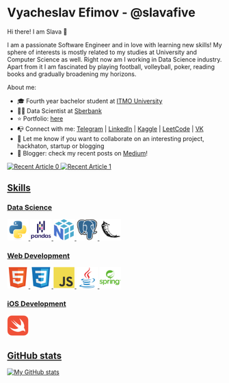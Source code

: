 # Vyacheslav Efimov - @slavafive
Hi there! I am Slava 👋

I am a passionate Software Engineer and in love with learning new skills! My sphere of interests is mostly related to my studies at University and Computer Science as well. Right now am I working in Data Science industry. Apart from it I am fascinated by playing football, volleyball, poker, reading books and gradually broadening my horizons.

About me:

* 🎓 Fourth year bachelor student at [ITMO University](https://en.itmo.ru)
* 👨‍💻 Data Scientist at [Sberbank](https://www.sberbank.ru/ru/person)
* ⭐️ Portfolio: [here](https://slavafive.github.io/portfolio/)
* 📭 Connect with me: [Telegram](https://t.me/slavafive) | [LinkedIn](https://www.linkedin.com/in/vyacheslav-efimov-a190a7210/) | [Kaggle](https://www.kaggle.com/vyacheslavefimov) | [LeetCode](https://leetcode.com/slaveau) | [VK](https://vk.com/slaveau)
* 🚀 Let me know if you want to collaborate on an interesting project, hackhaton, startup or blogging
* 📗 Blogger: check my recent posts on [Medium](https://medium.com/@slaveau)!

<a target="_blank" href="https://github-readme-medium-recent-article.vercel.app/medium/@slaveau/0"><img src="https://github-readme-medium-recent-article.vercel.app/medium/@slaveau/0" alt="Recent Article 0">
<a target="_blank" href="https://github-readme-medium-recent-article.vercel.app/medium/@slaveau/1"><img src="https://github-readme-medium-recent-article.vercel.app/medium/@slaveau/1" alt="Recent Article 1">
  
## Skills
### Data Science
<img src="https://github.com/devicons/devicon/blob/master/icons/python/python-original.svg" alt="Python" width="50" height="50"/>
<img src="https://github.com/devicons/devicon/blob/master/icons/pandas/pandas-original-wordmark.svg" alt="Pandas" width="50" height="50"/>
<img src="https://github.com/devicons/devicon/blob/master/icons/numpy/numpy-original.svg" alt="NumPy" width="50" height="50"/>
<img src="https://github.com/devicons/devicon/blob/master/icons/postgresql/postgresql-original.svg" alt="PostgreSQL" width="50" height="50"/>
<img src="https://github.com/devicons/devicon/blob/master/icons/flask/flask-original.svg" alt="Flask" width="50" height="50"/>
  
### Web Development
<img src="https://github.com/devicons/devicon/blob/master/icons/html5/html5-original.svg" alt="HTML" width="50" height="50"/>
<img src="https://github.com/devicons/devicon/blob/master/icons/css3/css3-original.svg" alt="CSS" width="50" height="50"/>
<img src="https://github.com/devicons/devicon/blob/master/icons/javascript/javascript-original.svg" alt="JavaScript" width="50" height="50"/>
<img src="https://github.com/devicons/devicon/blob/master/icons/java/java-original.svg" alt="Java" width="50" height="50"/>
<img src="https://github.com/devicons/devicon/blob/master/icons/spring/spring-original-wordmark.svg" alt="Spring" width="50" height="50"/>
  
### iOS Development 
<img src="https://github.com/devicons/devicon/blob/master/icons/swift/swift-original.svg" alt="Java" width="50" height="50"/>

## GitHub stats
[![My GitHub stats](https://github-readme-stats.vercel.app/api?username=slavafive&card_width=300)](https://github.com/slavafive/github-readme-stats)
  
